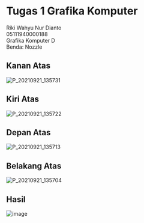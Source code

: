 # Tugas 1 Grafika Komputer
Riki Wahyu Nur Dianto  
05111940000188  
Grafika Komputer D  
Benda: Nozzle


## Kanan Atas
![P_20210921_135731](https://user-images.githubusercontent.com/73290753/134125959-cc4dbffc-f049-4024-b1ae-1d9cb61e3a35.jpg)

## Kiri Atas
![P_20210921_135722](https://user-images.githubusercontent.com/73290753/134125981-98ba385e-4675-4f75-9905-0c8d5102c6c2.jpg)

## Depan Atas
![P_20210921_135713](https://user-images.githubusercontent.com/73290753/134125992-d4319617-0e8b-4846-a70f-403eee624e6e.jpg)

## Belakang Atas
![P_20210921_135704](https://user-images.githubusercontent.com/73290753/134126016-3b8f6a6c-1452-4753-ad8e-8b808ecb9092.jpg)

## Hasil 
![image](https://user-images.githubusercontent.com/73290753/136116230-04564d3b-8385-46d4-b820-b2e84406536a.png)
